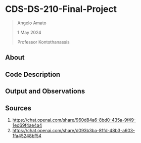 # CDS-DS-210-Final-Project
>Angelo Amato
>
>1 May 2024
>
>Professor Kontothanassis

## About

## Code Description

## Output and Observations

## Sources
1. https://chat.openai.com/share/960d84a6-8bd0-435a-9f49-1ed69f4ae4a4
2. https://chat.openai.com/share/d093b3ba-81fd-48b3-a603-1fa45248bf54
